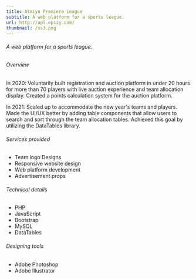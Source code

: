 ```yaml
---
title: Atmiya Premiere League
subtitle: A web platform for a sports league.
url: http://apl.epizy.com/
thumbnail: /ss3.png
---
```


<h6 class="mt-3">A web platform for a sports league.</h6>

<div class="text-left details mt-5">
  <h6>Overview</h6>
  <p>In 2020: Voluntarily built registration and auction platform in under 20 hours for more than 70 players with live auction experience and team allocation display. Created a points calculation system for the auction platform.</p>

<p>In 2021: Scaled up to accommodate the new year's teams and players. Made the UI/UX better by adding table components that allow users to search and sort through the team allocation tables. Achieved this goal by utilizing the DataTables library.</p>
  <h6 class="mt-3">Services provided</h6>
  <ul>
    <li>Team logo Designs</li>
    <li>Responsive website design</li>
    <li>Web platform development</li>
    <li>Advertisement props</li>
  </ul>
  <h6 class="mt-3">Technical details</h6>
  <ul>
    <li>PHP</li>
    <li>JavaScript</li>
    <li>Bootstrap</li>
    <li>MySQL</li>
    <li>DataTables</li>
  </ul>
  <h6 class="mt-3">Designing tools</h6>
  <ul>
    <li>Adobe Photoshop</li>
    <li>Adobe Illustrator</li>
  </ul>
</div>
